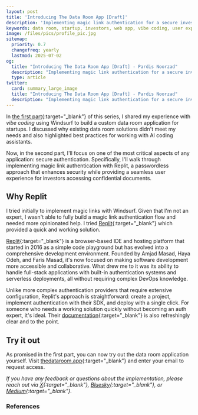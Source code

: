 ```yaml
---
layout: post
title: 'Introducing The Data Room App [Draft]'
description: 'Implementing magic link authentication for a secure investor data room'
keywords: data room, startup, investors, web app, vibe coding, user experience, next.js, mongodb, authentication, magic link, replit
image: /files/pics/profile_pic.jpg
sitemap:
  priority: 0.7
  changefreq: yearly
  lastmod: 2025-07-02
og:
  title: "Introducing The Data Room App [Draft] - Pardis Noorzad"
  description: "Implementing magic link authentication for a secure investor data room"
  type: article
twitter:
  card: summary_large_image
  title: "Introducing The Data Room App [Draft] - Pardis Noorzad"
  description: "Implementing magic link authentication for a secure investor data room"
---
```


In [the first part](/blog/2025/06/20/vibe-coding-data-room-app/){:target="_blank"} of this series, I shared my experience with _vibe coding_ using Windsurf to build a custom data room application for startups. I discussed why existing data room solutions didn't meet my needs and also highlighted best practices for working with AI coding assistants.

Now, in the second part, I'll focus on one of the most critical aspects of any application: secure authentication. Specifically, I'll walk through implementing magic link authentication with Replit, a passwordless approach that enhances security while providing a seamless user experience for investors accessing confidential documents.

<!-- ## Why magic link authentication?

For a data room application, security is paramount. Traditional password-based authentication comes with several drawbacks:

1. **Password fatigue**: Investors often need to remember dozens of passwords, leading to password reuse or weak passwords.
2. **Security vulnerabilities**: Password-based systems are susceptible to brute force attacks, credential stuffing, and phishing.
3. **User friction**: The need to create and remember yet another password creates unnecessary friction during the fundraising process.

Magic link authentication addresses these issues by:

1. **Eliminating passwords entirely**: No passwords to forget, reuse, or compromise.
2. **Leveraging existing email security**: If an investor's email is secure, their access to your data room is secure.
3. **Reducing friction**: Investors simply enter their email and click a link to gain access.
4. **Providing audit trails**: Each magic link is unique and timestamped, creating clear records of access attempts. -->

## Why Replit

I tried initially to implement magic links with Windsurf. Given that I'm not an expert, I wasn't able to fully build a magic link authentication flow and needed more opinionated help. I tried [Replit](https://replit.com){:target="_blank"} which provided a quick and working solution.

[Replit](https://replit.com){:target="_blank"} is a browser-based IDE and hosting platform that started in 2016 as a simple code playground but has evolved into a comprehensive development environment. Founded by Amjad Masad, Haya Odeh, and Faris Masad, it's now focused on making software development more accessible and collaborative. What drew me to it was its ability to handle full-stack applications with built-in authentication systems and serverless deployments, all without requiring complex DevOps knowledge.

Unlike more complex authentication providers that require extensive configuration, Replit's approach is straightforward: create a project, implement authentication with their SDK, and deploy with a single click. For someone who needs a working solution quickly without becoming an auth expert, it's ideal. Their [documentation](https://docs.replit.com){:target="_blank"} is also refreshingly clear and to the point.


## Try it out

As promised in the first part, you can now try out the data room application yourself. Visit [thedataroom.app](https://thedataroom.app){:target="_blank"} and enter your email to request access.

*If you have any feedback or questions about the implementation, please reach out via [X](https://x.com/djpardis){:target="_blank"}, [Bluesky](https://bsky.app/profile/djpardis.com){:target="_blank"}, or [Medium](https://djpardis.medium.com/){:target="_blank"}.*

### References
